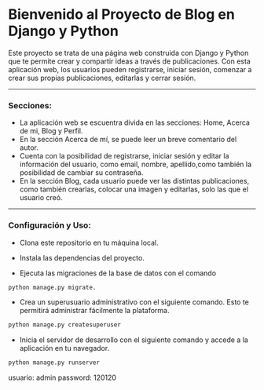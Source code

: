 # Bienvenido al Proyecto de Blog en Django y Python

Este proyecto se trata de una página web construida con Django y Python que te permite crear y compartir ideas a través de publicaciones. Con esta aplicación web, los usuarios pueden registrarse, iniciar sesión, comenzar a crear sus propias publicaciones, editarlas y cerrar sesión.

---

### Secciones:

- La aplicación web se escuentra divida en las secciones: Home, Acerca de mi, Blog y Perfil.
- En la sección Acerca de mí, se puede leer un breve comentario del autor.
- Cuenta con la posibilidad de registrarse, iniciar sesión y editar la información del usuario, como email, nombre, apellido,como también la posibilidad de cambiar su contraseña.
- En la sección Blog, cada usuario puede ver las distintas publicaciones, como también crearlas, colocar una imagen y editarlas, solo las que el usuario creó.

---

### Configuración y Uso:

- Clona este repositorio en tu máquina local.

- Instala las dependencias del proyecto.

- Ejecuta las migraciones de la base de datos con el comando

```python
python manage.py migrate.
```

- Crea un superusuario administrativo con el siguiente comando. Esto te permitirá administrar fácilmente la plataforma.

```python
python manage.py createsuperuser
```

- Inicia el servidor de desarrollo con el siguiente comando y accede a la aplicación en tu navegador.

```python
python manage.py runserver
```
usuario: admin
password: 120120

